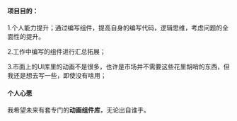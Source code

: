 #### 项目目的：

1.个人能力提升；通过编写组件，提高自身的编写代码，逻辑思维，考虑问题的全面性的提升。

2.工作中编写的组件进行汇总拓展；

3.市面上的UI库里的动画不是很多，也许是市场并不需要这些花里胡哨的东西，但我还是想去写一些，即使没有啥用；

#### 个人心愿

我希望未来有套专门的**动画组件库**，无论出自谁手。

